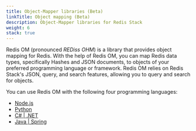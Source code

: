 ```yaml
---
title: Object-Mapper libraries (Beta)
linkTitle: Object mapping (Beta)
description: Object-Mapper libraries for Redis Stack
weight: 6
stack: true
---
```


Redis OM (pronounced *REDiss OHM*) is a library that provides object mapping for Redis. With the help of Redis OM, you can map Redis data types, specifically Hashes and JSON documents, to objects of your preferred programming language or framework. Redis OM relies on Redis Stack's JSON, query, and search features, allowing you to query and search for objects. 

You can use Redis OM with the following four programming languages:

* [Node.js](/docs/connect/clients/om-clients/stack-node/)
* [Python](/docs/connect/clients/om-clients/stack-python/)
* [C# | .NET](/docs/connect/clients/om-clients/stack-dotnet/)
* [Java | Spring](/docs/connect/clients/om-clients/stack-spring/)